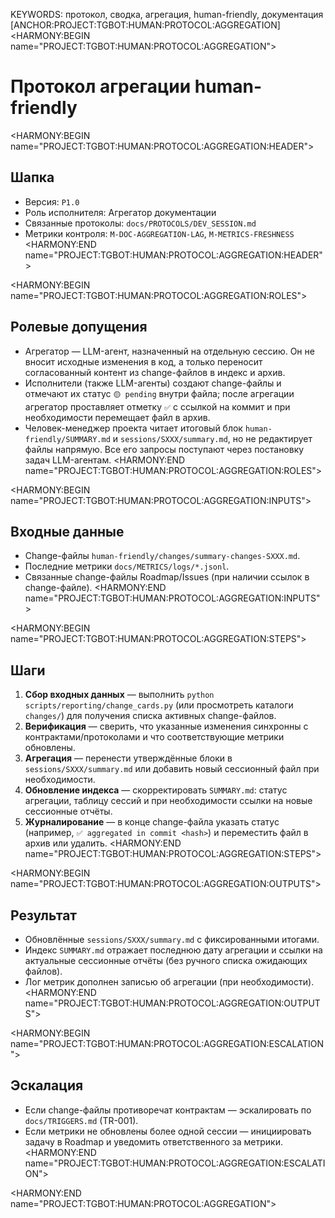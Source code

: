 KEYWORDS: протокол, сводка, агрегация, human-friendly, документация
[ANCHOR:PROJECT:TGBOT:HUMAN:PROTOCOL:AGGREGATION]
<HARMONY:BEGIN name="PROJECT:TGBOT:HUMAN:PROTOCOL:AGGREGATION">
# Протокол агрегации human-friendly

<HARMONY:BEGIN name="PROJECT:TGBOT:HUMAN:PROTOCOL:AGGREGATION:HEADER">
## Шапка
- Версия: `P1.0`
- Роль исполнителя: Агрегатор документации
- Связанные протоколы: `docs/PROTOCOLS/DEV_SESSION.md`
- Метрики контроля: `M-DOC-AGGREGATION-LAG`, `M-METRICS-FRESHNESS`
<HARMONY:END name="PROJECT:TGBOT:HUMAN:PROTOCOL:AGGREGATION:HEADER">

<HARMONY:BEGIN name="PROJECT:TGBOT:HUMAN:PROTOCOL:AGGREGATION:ROLES">
## Ролевые допущения
- Агрегатор — LLM-агент, назначенный на отдельную сессию. Он не вносит исходные изменения в код, а только переносит согласованный
  контент из change-файлов в индекс и архив.
- Исполнители (также LLM-агенты) создают change-файлы и отмечают их статус `🟡 pending` внутри файла; после агрегации агрегатор
  проставляет отметку `✅` с ссылкой на коммит и при необходимости перемещает файл в архив.
- Человек-менеджер проекта читает итоговый блок `human-friendly/SUMMARY.md` и `sessions/SXXX/summary.md`, но не редактирует файлы
  напрямую. Все его запросы поступают через постановку задач LLM-агентам.
<HARMONY:END name="PROJECT:TGBOT:HUMAN:PROTOCOL:AGGREGATION:ROLES">

<HARMONY:BEGIN name="PROJECT:TGBOT:HUMAN:PROTOCOL:AGGREGATION:INPUTS">
## Входные данные
- Change-файлы `human-friendly/changes/summary-changes-SXXX.md`.
- Последние метрики `docs/METRICS/logs/*.jsonl`.
- Связанные change-файлы Roadmap/Issues (при наличии ссылок в change-файле).
<HARMONY:END name="PROJECT:TGBOT:HUMAN:PROTOCOL:AGGREGATION:INPUTS">

<HARMONY:BEGIN name="PROJECT:TGBOT:HUMAN:PROTOCOL:AGGREGATION:STEPS">
## Шаги
1. **Сбор входных данных** — выполнить `python scripts/reporting/change_cards.py` (или просмотреть каталоги `changes/`) для
   получения списка активных change-файлов.
2. **Верификация** — сверить, что указанные изменения синхронны с контрактами/протоколами и что соответствующие метрики обновлены.
3. **Агрегация** — перенести утверждённые блоки в `sessions/SXXX/summary.md` или добавить новый сессионный файл при необходимости.
4. **Обновление индекса** — скорректировать `SUMMARY.md`: статус агрегации, таблицу сессий и при необходимости ссылки на новые
   сессионные отчёты.
5. **Журналирование** — в конце change-файла указать статус (например, `✅ aggregated in commit <hash>`) и переместить файл в архив или удалить.
<HARMONY:END name="PROJECT:TGBOT:HUMAN:PROTOCOL:AGGREGATION:STEPS">

<HARMONY:BEGIN name="PROJECT:TGBOT:HUMAN:PROTOCOL:AGGREGATION:OUTPUTS">
## Результат
- Обновлённые `sessions/SXXX/summary.md` с фиксированными итогами.
- Индекс `SUMMARY.md` отражает последнюю дату агрегации и ссылки на актуальные сессионные отчёты (без ручного списка ожидающих файлов).
- Лог метрик дополнен записью об агрегации (при необходимости).
<HARMONY:END name="PROJECT:TGBOT:HUMAN:PROTOCOL:AGGREGATION:OUTPUTS">

<HARMONY:BEGIN name="PROJECT:TGBOT:HUMAN:PROTOCOL:AGGREGATION:ESCALATION">
## Эскалация
- Если change-файлы противоречат контрактам — эскалировать по `docs/TRIGGERS.md` (TR-001).
- Если метрики не обновлены более одной сессии — инициировать задачу в Roadmap и уведомить ответственного за метрики.
<HARMONY:END name="PROJECT:TGBOT:HUMAN:PROTOCOL:AGGREGATION:ESCALATION">

<HARMONY:END name="PROJECT:TGBOT:HUMAN:PROTOCOL:AGGREGATION">
